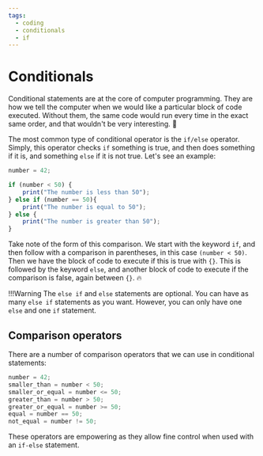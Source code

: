 ```yaml
---
tags:
  - coding
  - conditionals
  - if
---
```

# Conditionals

Conditional statements are at the core of computer programming. They are how we
tell the computer when we would like a particular block of code executed.
Without them, the same code would run every time in the exact same order, and
that wouldn't be very interesting. :shrug:

The most common type of conditional operator is the `if/else` operator. Simply,
this operator checks `if` something is true, and then does something if it is,
and something `else` if it is not true. Let's see an example:

```javascript title="if-else statements"
number = 42;

if (number < 50) {
    print("The number is less than 50");
} else if (number == 50){
    print("The number is equal to 50");
} else {
    print("The number is greater than 50");
}
```

Take note of the form of this comparison. We start with the keyword `if`, and
then follow with a comparison in parentheses, in this case `(number < 50)`. Then
we have the block of code to execute if this is true with `{}`. This is followed
by the keyword `else`, and another block of code to execute if the comparison is
false, again between `{}`. :fire:

!!!Warning
    The `else if` and `else` statements are optional. You can have as many
    `else if` statements as you want. However, you can only have one `else` and
    one `if` statement.

## Comparison operators

There are a number of comparison operators that we can use in conditional
statements:

```javascript title="Comparison operators"
number = 42;
smaller_than = number < 50;
smaller_or_equal = number <= 50;
greater_than = number > 50;
greater_or_equal = number >= 50;
equal = number == 50;
not_equal = number != 50;
```

These operators are empowering as they allow fine control when used with an
`if-else` statement.
